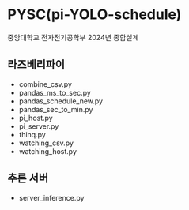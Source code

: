 # PYSC(pi-YOLO-schedule)

중앙대학교 전자전기공학부 2024년 종합설계

## 라즈베리파이



- combine_csv.py
- pandas_ms_to_sec.py
- pandas_schedule_new.py
- pandas_sec_to_min.py
- pi_host.py
- pi_server.py
- thinq.py
- watching_csv.py
- watching_host.py

## 추론 서버



- server_inference.py
